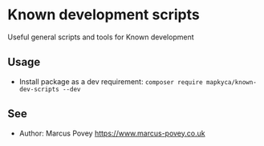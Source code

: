 # Known development scripts

Useful general scripts and tools for Known development

## Usage

* Install package as a dev requirement: ``` composer require mapkyca/known-dev-scripts --dev ```

## See

* Author: Marcus Povey <https://www.marcus-povey.co.uk>

